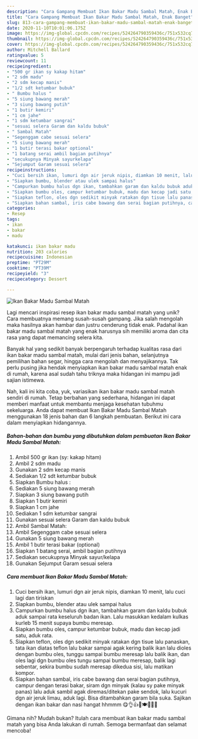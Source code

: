 ```yaml
---
description: "Cara Gampang Membuat Ikan Bakar Madu Sambal Matah, Enak Banget"
title: "Cara Gampang Membuat Ikan Bakar Madu Sambal Matah, Enak Banget"
slug: 813-cara-gampang-membuat-ikan-bakar-madu-sambal-matah-enak-banget
date: 2020-11-10T10:01:06.175Z
image: https://img-global.cpcdn.com/recipes/524264790359436c/751x532cq70/ikan-bakar-madu-sambal-matah-foto-resep-utama.jpg
thumbnail: https://img-global.cpcdn.com/recipes/524264790359436c/751x532cq70/ikan-bakar-madu-sambal-matah-foto-resep-utama.jpg
cover: https://img-global.cpcdn.com/recipes/524264790359436c/751x532cq70/ikan-bakar-madu-sambal-matah-foto-resep-utama.jpg
author: Mitchell Ballard
ratingvalue: 5
reviewcount: 11
recipeingredient:
- "500 gr ikan sy kakap hitam"
- "2 sdm madu"
- "2 sdm kecap manis"
- "1/2 sdt ketumbar bubuk"
- " Bumbu halus "
- "5 siung bawang merah"
- "3 siung bawang putih"
- "1 butir kemiri"
- "1 cm jahe"
- "1 sdm ketumbar sangrai"
- "sesuai selera Garam dan kaldu bubuk"
- " Sambal Matah"
- "Segenggam cabe sesuai selera"
- "5 siung bawang merah"
- "1 butir terasi bakar optional"
- "1 batang serai ambil bagian putihnya"
- "secukupnya Minyak sayurkelapa"
- "Sejumput Garam sesuai selera"
recipeinstructions:
- "Cuci bersih ikan, lumuri dgn air jeruk nipis, diamkan 10 menit, lalu cuci lagi dan tiriskan"
- "Siapkan bumbu, blender atau ulek sampai halus"
- "Campurkan bumbu halus dgn ikan, tambahkan garam dan kaldu bubuk aduk sampai rata keseluruh badan ikan. Lalu masukkan kedalam kulkas kurleb 15 menit supaya bumbu meresap."
- "Siapkan bumbu oles, campur ketumbar bubuk, madu dan kecap jadi satu, aduk rata."
- "Siapkan teflon, oles dgn sedikit minyak ratakan dgn tisue lalu panaskan, tata ikan diatas teflon lalu bakar sampai agak kering balik ikan lalu dioles dengan bumbu oles, tunggu sampai bumbu meresap lalu balik ikan, dan oles lagi dgn bumbu oles tungu sampai bumbu meresap, balik lagi sebentar, sekira bumbu sudah meresap dikedua sisi, lalu matikan kompor."
- "Siapkan bahan sambal, iris cabe bawang dan serai bagian putihnya, campur dengan terasi bakar, siram dgn minyak (kalau sy pake minyak panas) lalu aduk sambil agak diremas/ditekan pake sendok, lalu kucuri dgn air jeruk limau, aduk lagi. Bisa ditambahkan garam bila suka. Sajikan dengan ikan bakar dan nasi hangat hhmmm 😋👌👍💖🍽🍚🍚🍛"
categories:
- Resep
tags:
- ikan
- bakar
- madu

katakunci: ikan bakar madu 
nutrition: 203 calories
recipecuisine: Indonesian
preptime: "PT29M"
cooktime: "PT39M"
recipeyield: "3"
recipecategory: Dessert

---
```



![Ikan Bakar Madu Sambal Matah](https://img-global.cpcdn.com/recipes/524264790359436c/751x532cq70/ikan-bakar-madu-sambal-matah-foto-resep-utama.jpg)

Lagi mencari inspirasi resep ikan bakar madu sambal matah yang unik? Cara membuatnya memang susah-susah gampang. Jika salah mengolah maka hasilnya akan hambar dan justru cenderung tidak enak. Padahal ikan bakar madu sambal matah yang enak harusnya sih memiliki aroma dan cita rasa yang dapat memancing selera kita.

Banyak hal yang sedikit banyak berpengaruh terhadap kualitas rasa dari ikan bakar madu sambal matah, mulai dari jenis bahan, selanjutnya pemilihan bahan segar, hingga cara mengolah dan menyajikannya. Tak perlu pusing jika hendak menyiapkan ikan bakar madu sambal matah enak di rumah, karena asal sudah tahu triknya maka hidangan ini mampu jadi sajian istimewa.




Nah, kali ini kita coba, yuk, variasikan ikan bakar madu sambal matah sendiri di rumah. Tetap berbahan yang sederhana, hidangan ini dapat memberi manfaat untuk membantu menjaga kesehatan tubuhmu sekeluarga. Anda dapat membuat Ikan Bakar Madu Sambal Matah menggunakan 18 jenis bahan dan 6 langkah pembuatan. Berikut ini cara dalam menyiapkan hidangannya.

<!--inarticleads1-->

##### Bahan-bahan dan bumbu yang dibutuhkan dalam pembuatan Ikan Bakar Madu Sambal Matah:

1. Ambil 500 gr ikan (sy: kakap hitam)
1. Ambil 2 sdm madu
1. Gunakan 2 sdm kecap manis
1. Sediakan 1/2 sdt ketumbar bubuk
1. Siapkan  Bumbu halus :
1. Sediakan 5 siung bawang merah
1. Siapkan 3 siung bawang putih
1. Siapkan 1 butir kemiri
1. Siapkan 1 cm jahe
1. Sediakan 1 sdm ketumbar sangrai
1. Gunakan sesuai selera Garam dan kaldu bubuk
1. Ambil  Sambal Matah:
1. Ambil Segenggam cabe sesuai selera
1. Gunakan 5 siung bawang merah
1. Ambil 1 butir terasi bakar (optional)
1. Siapkan 1 batang serai, ambil bagian putihnya
1. Sediakan secukupnya Minyak sayur/kelapa
1. Gunakan Sejumput Garam sesuai selera




<!--inarticleads2-->

##### Cara membuat Ikan Bakar Madu Sambal Matah:

1. Cuci bersih ikan, lumuri dgn air jeruk nipis, diamkan 10 menit, lalu cuci lagi dan tiriskan
1. Siapkan bumbu, blender atau ulek sampai halus
1. Campurkan bumbu halus dgn ikan, tambahkan garam dan kaldu bubuk aduk sampai rata keseluruh badan ikan. Lalu masukkan kedalam kulkas kurleb 15 menit supaya bumbu meresap.
1. Siapkan bumbu oles, campur ketumbar bubuk, madu dan kecap jadi satu, aduk rata.
1. Siapkan teflon, oles dgn sedikit minyak ratakan dgn tisue lalu panaskan, tata ikan diatas teflon lalu bakar sampai agak kering balik ikan lalu dioles dengan bumbu oles, tunggu sampai bumbu meresap lalu balik ikan, dan oles lagi dgn bumbu oles tungu sampai bumbu meresap, balik lagi sebentar, sekira bumbu sudah meresap dikedua sisi, lalu matikan kompor.
1. Siapkan bahan sambal, iris cabe bawang dan serai bagian putihnya, campur dengan terasi bakar, siram dgn minyak (kalau sy pake minyak panas) lalu aduk sambil agak diremas/ditekan pake sendok, lalu kucuri dgn air jeruk limau, aduk lagi. Bisa ditambahkan garam bila suka. Sajikan dengan ikan bakar dan nasi hangat hhmmm 😋👌👍💖🍽🍚🍚🍛




Gimana nih? Mudah bukan? Itulah cara membuat ikan bakar madu sambal matah yang bisa Anda lakukan di rumah. Semoga bermanfaat dan selamat mencoba!
